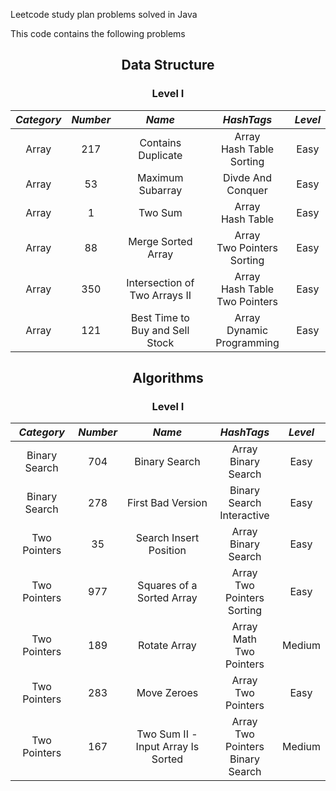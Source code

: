Leetcode study plan problems solved in Java

This code contains the following problems

<h2 align="center">Data Structure</h2>
<h3 align="center"> Level I</h3>


| **_Category_** | **_Number_** |            **_Name_**           |            **_HashTags_**           | **_Level_** |
|:--------------:|:------------:|:-------------------------------:|:-----------------------------------:|:-----------:|
|      Array     |      217     |        Contains Duplicate       |    Array<br>Hash Table<br>Sorting   |     Easy    |
|      Array     |      53      |         Maximum Subarray        |          Divde And Conquer          |     Easy    |
|      Array     |       1      |             Two Sum             |         Array<br>Hash Table         |     Easy    |
|      Array     |      88      |        Merge Sorted Array       |   Array<br>Two Pointers<br>Sorting  |     Easy    |
|      Array     |      350     |  Intersection of Two Arrays II  | Array<br>Hash Table<br>Two Pointers |     Easy    |
|      Array     |      121     | Best Time to Buy and Sell Stock |     Array<br>Dynamic Programming    |     Easy    |

<h2 align="center">Algorithms</h2>
<h3 align="center">Level I</h3>

| **_Category_** | **_Number_** |             **_Name_**             |             **_HashTags_**             | **_Level_** |
|:--------------:|:------------:|:----------------------------------:|:--------------------------------------:|:-----------:|
|  Binary Search |      704     |            Binary Search           |         Array<br>Binary Search         |     Easy    |
|  Binary Search |      278     |          First Bad Version         |      Binary Search<br>Interactive      |     Easy    |
|  Two Pointers  |      35      |       Search Insert Position       |         Array<br>Binary Search         |     Easy    |
|  Two Pointers  |      977     |      Squares of a Sorted Array     |    Array<br>Two Pointers<br>Sorting    |     Easy    |
|  Two Pointers  |      189     |            Rotate Array            |      Array<br>Math<br>Two Pointers     |    Medium   |
|  Two Pointers  |      283     |             Move Zeroes            |          Array<br>Two Pointers         |     Easy    |
|  Two Pointers  |      167     | Two Sum II - Input Array Is Sorted | Array<br>Two Pointers<br>Binary Search |    Medium   |
